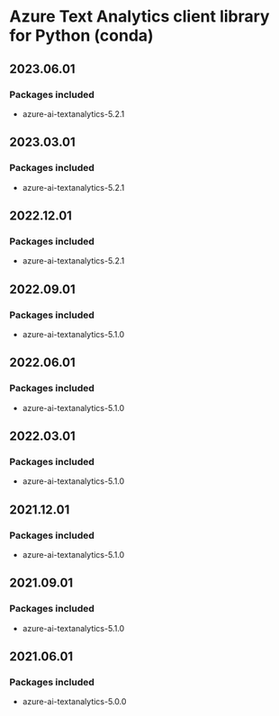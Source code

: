 # Azure Text Analytics client library for Python (conda)

## 2023.06.01

### Packages included

- azure-ai-textanalytics-5.2.1

## 2023.03.01

### Packages included

- azure-ai-textanalytics-5.2.1

## 2022.12.01

### Packages included

- azure-ai-textanalytics-5.2.1

## 2022.09.01

### Packages included

- azure-ai-textanalytics-5.1.0

## 2022.06.01

### Packages included

- azure-ai-textanalytics-5.1.0

## 2022.03.01

### Packages included

- azure-ai-textanalytics-5.1.0

## 2021.12.01

### Packages included

- azure-ai-textanalytics-5.1.0

## 2021.09.01

### Packages included

- azure-ai-textanalytics-5.1.0

## 2021.06.01

### Packages included

- azure-ai-textanalytics-5.0.0
